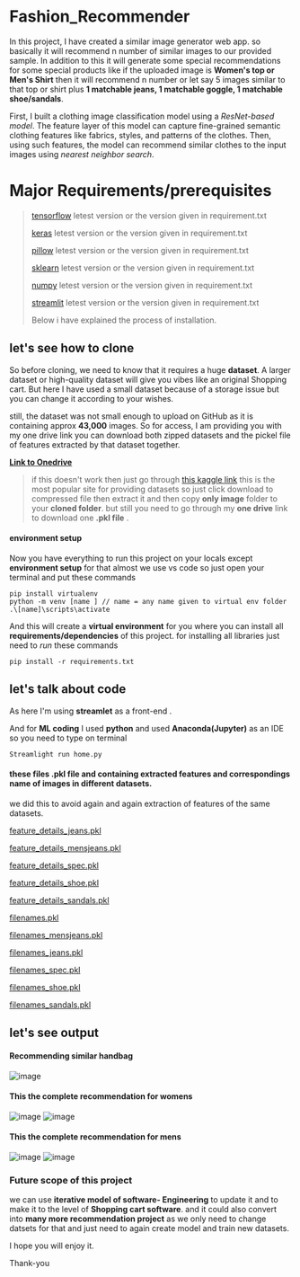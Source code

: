 # Fashion_Recommender
In this project, I have created a similar image generator web app. 
so basically it will recommend n number of similar images to our provided sample.
In addition to this it will generate some special recommendations for some special products like if the uploaded image is **Women's top or Men's Shirt** then it will recommend n number or let say 5 images similar to that top or shirt plus **1 matchable jeans, 1 matchable goggle, 1 matchable shoe/sandals**.

First, I built a clothing image classification model using a *ResNet-based model*. The feature layer of this model can capture fine-grained semantic clothing features like fabrics, styles, and patterns of the clothes. Then, using such features, the model can recommend similar clothes to the input images using *nearest neighbor search*.
# Major Requirements/prerequisites
>[tensorflow](https://www.tensorflow.org/)  letest version or the version given in requirement.txt
>
>[keras](https://keras.io/)  letest version or the version given in requirement.txt
>
>[pillow](https://pillow.readthedocs.io/en/stable/)  letest version or the version given in requirement.txt
>
>[sklearn](https://scikit-learn.org/stable/)  letest version or the version given in requirement.txt
>
>[numpy](https://numpy.org/)  letest version or the version given in requirement.txt
>
>[streamlit](https://docs.streamlit.io/)  letest version or the version given in requirement.txt
>
>Below i have explained the process of installation.

## let's see how to clone
So before cloning, we need to know that it requires a huge **dataset**. A larger dataset or high-quality dataset will give you vibes like an original Shopping cart. But here I have used a small dataset because of a storage issue but you can change it according to your wishes. 

still, the dataset was not small enough to upload on GitHub as it is containing approx **43,000** images. So for access, I am providing you with my one drive link 
you can download both zipped datasets and the pickel file of features extracted by that dataset together.

[**Link to Onedrive**](https://1drv.ms/u/s!AmxN6a6Fpxbjigt6bl99rvdsAt81?e=Nc0Zh1)

>if this doesn't work then just go through [this kaggle link](https://www.kaggle.com/datasets/paramaggarwal/fashion-product-images-small) this is the most popular site for providing datasets so just click download to compressed file then extract it and then copy **only image** folder to your **cloned folder**. but still you need to go through my **one drive** link to download one **.pkl file** .

#### environment setup
Now you have everything to run this project on your locals except **environment setup** for that almost we use vs code so just open your terminal and put these commands
```
pip install virtualenv
python -m venv [name ] // name = any name given to virtual env folder
.\[name]\scripts\activate
```
And this will create a **virtual environment** for you where you can install all **requirements/dependencies** of this project. 
for installing all libraries just need to *run* these commands
```
pip install -r requirements.txt
```
## let's talk about code

As here I'm using **streamlet** as a front-end .

And for **ML coding** I used **python** and used **Anaconda(Jupyter)** as an IDE 
so you need to type on terminal
```
Streamlight run home.py
```
#### these files .pkl file and containing extracted features and correspondings name of images in different datasets.
we did this to avoid again and again extraction of features of the same datasets.

[feature_details_jeans.pkl](https://github.com/manya02/Fashion_Recommender/blob/main/feature_details_jeans.pkl)

[feature_details_mensjeans.pkl](https://github.com/manya02/Fashion_Recommender/blob/main/feature_details_mensjeans.pkl) 

[feature_details_spec.pkl](https://github.com/manya02/Fashion_Recommender/blob/main/feature_details_spec.pkl)

[feature_details_shoe.pkl](https://github.com/manya02/Fashion_Recommender/blob/main/feature_details_sandals.pkl)

[feature_details_sandals.pkl](https://github.com/manya02/Fashion_Recommender/blob/main/feature_details_sandals.pkl)

[filenames.pkl](https://github.com/manya02/Fashion_Recommender/blob/main/filenames.pkl)

[filenames_mensjeans.pkl](https://github.com/manya02/Fashion_Recommender/blob/main/filenames_mensjeans.pkl)

[filenames_jeans.pkl](https://github.com/manya02/Fashion_Recommender/blob/main/filenames_jeans.pkl)

[filenames_spec.pkl](https://github.com/manya02/Fashion_Recommender/blob/main/filenames_spec.pkl)

[filenames_shoe.pkl](https://github.com/manya02/Fashion_Recommender/blob/main/filenames_shoe.pkl)

[filenames_sandals.pkl](https://github.com/manya02/Fashion_Recommender/blob/main/filenames_sandals.pkl)

## let's see output
#### Recommending similar handbag
![image](https://user-images.githubusercontent.com/87933549/170552242-4808c708-514a-4f65-a79c-d682fef05d89.png)

#### This the complete recommendation for womens
![image](https://user-images.githubusercontent.com/87933549/170554659-60d058a7-96c9-461d-9b20-43ab808314fc.png)
![image](https://user-images.githubusercontent.com/87933549/170554352-25aeae78-b7ef-4596-a22b-9381451cfaec.png)

#### This the complete recommendation for mens
![image](https://user-images.githubusercontent.com/87933549/170553560-ef5463fd-b4b5-454d-92c7-e0248b7a2ffd.png)
![image](https://user-images.githubusercontent.com/87933549/170553750-cc39c0a4-424b-4e6b-ae02-d22ce9f807d3.png)

### Future scope of this project
we can use **iterative model of software- Engineering** to update it and to make it to the level of **Shopping cart software**.
and it could also convert into **many more recommendation project** as we only need to change datsets for that and just need to again create model and train new datasets.

I hope you will enjoy it.

Thank-you 



